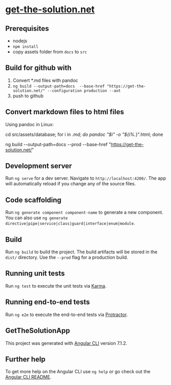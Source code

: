 # [get-the-solution.net](https://get-the-solution.net/)

## Prerequisites

- nodejs
- `npm install`
- copy assets folder from `docs` to `src`

## Build for github with

1. Convert *.md files with pandoc
2. `ng build --output-path=docs  --base-href "https://get-the-solution.net/" --configuration production --aot`
3. push to github

## Convert markdown files to html files

Using pandoc in Linux:

 cd src/assets/database; for i in *.md; do pandoc "$i" -o "${i%.*}".html; done

 ng build --output-path=docs --prod --base-href "https://get-the-solution.net/"

## Development server

Run `ng serve` for a dev server. Navigate to `http://localhost:4200/`. The app will automatically reload if you change any of the source files.

## Code scaffolding

Run `ng generate component component-name` to generate a new component. You can also use `ng generate directive|pipe|service|class|guard|interface|enum|module`.

## Build

Run `ng build` to build the project. The build artifacts will be stored in the `dist/` directory. Use the `--prod` flag for a production build.

## Running unit tests

Run `ng test` to execute the unit tests via [Karma](https://karma-runner.github.io).

## Running end-to-end tests

Run `ng e2e` to execute the end-to-end tests via [Protractor](http://www.protractortest.org/).

## GetTheSolutionApp

This project was generated with [Angular CLI](https://github.com/angular/angular-cli) version 7.1.2.

## Further help

To get more help on the Angular CLI use `ng help` or go check out the [Angular CLI README](https://github.com/angular/angular-cli/blob/master/README.md).
